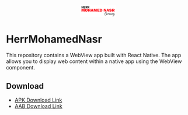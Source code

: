 <p align="center">
  <img src="https://raw.githubusercontent.com/Cat9199/HerrMohamedNasr/master/assets/cropped-herrmn-177x59.png" width='100px' alt="Logo">
</p>


# HerrMohamedNasr

This repository contains a WebView app built with React Native. The app allows you to display web content within a native app using the WebView component.

## Download
- [APK Download Link](https://drive.google.com/file/d/1IrjNc_n8kDpZS7JOjm6y0380KRR6bQxX/view?usp=sharing)
- [AAB Download Link](https://drive.google.com/file/d/1rnq1bijMrX9p0xTRXZB1VSLPwF6H75Pw/view?usp=sharing)

